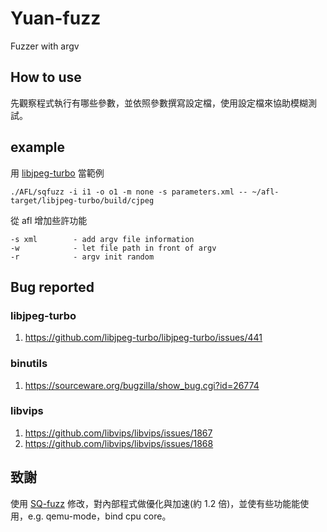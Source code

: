 # Yuan-fuzz
Fuzzer with argv
## How to use
先觀察程式執行有哪些參數，並依照參數撰寫設定檔，使用設定檔來協助模糊測試。
## example
用 [libjpeg-turbo](https://github.com/libjpeg-turbo/libjpeg-turbo) 當範例
``` 
./AFL/sqfuzz -i i1 -o o1 -m none -s parameters.xml -- ~/afl-target/libjpeg-turbo/build/cjpeg
```
從 afl 增加些許功能
```
-s xml        - add argv file information
-w            - let file path in front of argv
-r            - argv init random
```
## Bug reported
### libjpeg-turbo
1. https://github.com/libjpeg-turbo/libjpeg-turbo/issues/441
### binutils
1. https://sourceware.org/bugzilla/show_bug.cgi?id=26774
### libvips
1. https://github.com/libvips/libvips/issues/1867
2. https://github.com/libvips/libvips/issues/1868

## 致謝
使用 [SQ-fuzz](https://github.com/fdgkhdkgh/SQ-Fuzz) 修改，對內部程式做優化與加速(約 1.2 倍)，並使有些功能能使用，e.g. qemu-mode，bind cpu core。